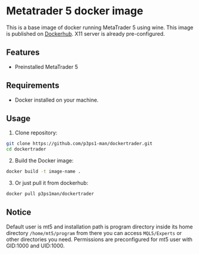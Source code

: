 # Metatrader 5 docker image

This is a base image of docker running MetaTrader 5 using wine. This image is published on [Dockerhub](https://hub.docker.com/repository/docker/p3ps1man/dockertrader). X11 server is already pre-configured.

## Features

- Preinstalled MetaTrader 5

## Requirements

- Docker installed on your machine.

## Usage

1. Clone repository:
```bash
git clone https://github.com/p3ps1-man/dockertrader.git
cd dockertrader
```

2. Build the Docker image:
```bash
docker build -t image-name .
```

3. Or just pull it from dockerhub:
```bash
docker pull p3ps1man/dockertrader
```

## Notice

Default user is mt5 and installation path is program directory inside its home directory ```/home/mt5/program``` from there you can access ```MQL5/Experts``` or other directories you need. Permissions are preconfigured for mt5 user with GID:1000 and UID:1000.


